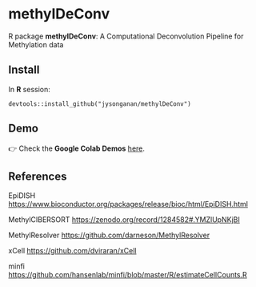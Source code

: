 # methylDeConv

R package **methylDeConv**: A Computational Deconvolution Pipeline for Methylation data


## Install
In **R** session:
```
devtools::install_github("jysonganan/methylDeConv")
```

## Demo
:point_right:   Check the **Google Colab Demos** [here](https://github.com/jysonganan/methylDeConv/tree/master/GoogleColab_demos).

## References
EpiDISH
https://www.bioconductor.org/packages/release/bioc/html/EpiDISH.html

MethylCIBERSORT
https://zenodo.org/record/1284582#.YMZlUpNKjBI

MethylResolver
https://github.com/darneson/MethylResolver

xCell
https://github.com/dviraran/xCell

minfi
https://github.com/hansenlab/minfi/blob/master/R/estimateCellCounts.R
